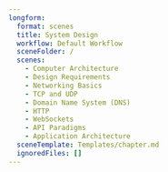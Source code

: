 ```yaml
---
longform:
  format: scenes
  title: System Design
  workflow: Default Workflow
  sceneFolder: /
  scenes:
    - Computer Architecture
    - Design Requirements
    - Networking Basics
    - TCP and UDP
    - Domain Name System (DNS)
    - HTTP
    - WebSockets
    - API Paradigms
    - Application Architecture
  sceneTemplate: Templates/chapter.md
  ignoredFiles: []
---
```

